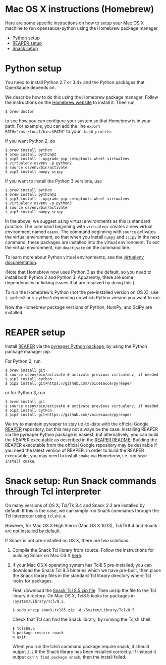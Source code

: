 Mac OS X instructions (Homebrew)
================================

Here are some specific instructions on how to setup your Mac OS X machine to
run opensauce-python using the Homebrew package manager.

* [Python setup](#python)
* [REAPER setup](#reaper)
* [Snack setup](#snack)

# <A NAME="python">Python setup</A>

You need to install Python 2.7 or 3.4+ and the Python packages that OpenSauce
depends on.

We describe how to do this using the Homebrew package manager. Follow the
instructions on the [Homebrew website](https://brew.sh/) to install it. Then
run

    $ brew doctor

to see how you can configure your system so that Homebrew is in your path. For
example, you can add the line `export PATH="/usr/local/bin:$PATH"` to your
`.bash_profile`.

If you want Python 2, do

    $ brew install python
    $ brew install python@2
    $ pip2 install --upgrade pip setuptools wheel virtualenv
    $ virtualenv osvenv -p python2
    $ source osvenv/bin/activate
    $ pip2 install numpy scipy

If you want to install the Python 3 versions, use

    $ brew install python
    $ brew install python@2
    $ pip3 install --upgrade pip setuptools wheel virtualenv
    $ virtualenv osvenv -p python3
    $ source osvenv/bin/activate
    $ pip3 install numpy scipy

In the above, we suggest using virtual environments as this is standard
practice. The command beginning with `virtualenv` creates a new virtual
environment named `osenv`. The command beginning with `source` activates the
virtual environment, so that when you install `numpy` and `scipy` in the next
command, these packages are installed into the virtual environment. To exit the
virtual environment, run `deactivate` on the command line.

To learn more about Python virtual environments, see the
[virtualenv documentation](https://virtualenv.pypa.io/en/stable/).

(Note that Homebrew now uses Python 3 as the default, so you need to install
both Python 2 and Python 3. Apparently, there are some dependencies or linking
issues that are resolved by doing this.)

To run the Homebrew's Python (not the pre-installed version on OS X), use
`$ python2` or `$ python3` depending on which Python version you want to run.

Now the Homebrew package versions of Python, NumPy, and SciPy are
installed.

# <A NAME="reaper">REAPER</A> setup

Install [REAPER](https://github.com/google/REAPER) via the
[pyreaper Python package](https://github.com/r9y9/pyreaper), by using the
Python package manager pip.

For Python 2, run

    $ brew install git
    $ source osenv/bin/activate # activate previous virtualenv, if needed
    $ pip2 install cython
    $ pip2 install git+https://github.com/voicesauce/pyreaper

or for Python 3, run

    $ brew install git
    $ source osenv/bin/activate # activate previous virtualenv, if needed
    $ pip3 install cython
    $ pip3 install git+https://github.com/voicesauce/pyreaper

We try to maintain pyreaper to stay up-to-date with the official Google
[REAPER](https://github.com/google/REAPER) repository, but this may not always
be the case. Installing REAPER via the pyreaper Python package is easiest, but
alternatively, you can build the REAPER executable as described in the
[REAPER README](https://github.com/google/REAPER/README.md). Building the
REAPER executable from the official Google repository may be desirable if you
need the latest version of REAPER. In order to build the REAPER executable,
you may need to install `cmake` via Homebrew, i.e. run `brew install cmake`.

# <A NAME="snack">Snack setup</A>: Run Snack commands through Tcl interpreter

On many versions of OS X, Tcl/Tk 8.4 and Snack 2.2 are installed by default. If
this is the case, we can simply run Snack commands through the Tcl interpreter
using `tclsh8.4`.

However, for Mac OS X High Sierra (Mac OS X 10.13), Tcl/Tk8.4 and Snack are
[not installed by default](https://github.com/voicesauce/opensauce-python/issues/33).

If Snack is not pre-installed on OS X, there are two solutions.

1.  Compile the Snack Tcl library from source. Follow the instructions for
    building Snack on Mac OS X [here](MAC-OS-X-SNACK.md).

2.  If your Mac OS X operating system has Tcl8.5 pre-installed, you can
    download the Snack Tcl 8.5 binaries which we have pre-built, then place
    the Snack library files in the standard Tcl library directory where Tcl
    looks for packages.

    First, download the
    [Snack Tcl 8.5 zip file](https://github.com/voicesauce/opensauce-python/raw/master/opensauce/mac/snack-tcl85.zip).
    Then unzip the file to the Tcl library directory. On Mac OS X, Tcl8.5 looks
    for packages in `/System/Library/Tcl/8.5`.

        $ sudo unzip snack-tcl85.zip -d /System/Library/Tcl/8.5

    Check that Tcl can find the Snack library, by running the Tclsh shell.

        $ tclsh8.5
        % package require snack
        % exit

    When you run the tclsh command package require snack, it should output
    `2.2` if the Snack library has been installed correctly. If instead it
    output `can't find package snack`, then the install failed.
